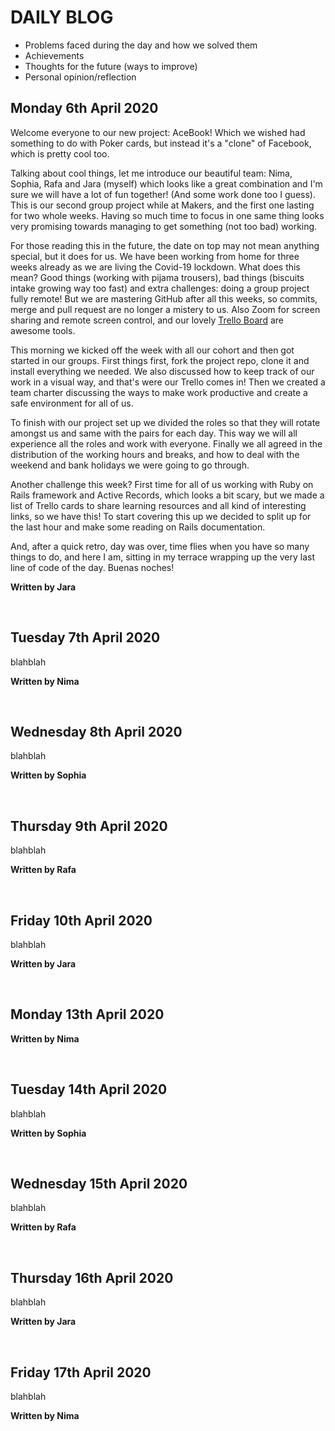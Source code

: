 # DAILY BLOG

- Problems faced during the day and how we solved them
- Achievements
- Thoughts for the future (ways to improve)
- Personal opinion/reflection

## Monday 6th April 2020

Welcome everyone to our new project: AceBook! Which we wished had something to do with Poker cards, but instead it's a "clone" of Facebook, which is pretty cool too.

Talking about cool things, let me introduce our beautiful team: Nima, Sophia, Rafa and Jara (myself) which looks like a great combination and I'm sure we will have a lot of fun together! (And some work done too I guess). This is our second group project while at Makers, and the first one lasting for two whole weeks. Having so much time to focus in one same thing looks very promising towards managing to get something (not too bad) working.

For those reading this in the future, the date on top may not mean anything special, but it does for us. We have been working from home for three weeks already as we are living the Covid-19 lockdown. What does this mean? Good things (working with pijama trousers), bad things (biscuits intake growing way too fast) and extra challenges: doing a group project fully remote! But we are mastering GitHub after all this weeks, so commits, merge and pull request are no longer a mistery to us. Also Zoom for screen sharing and remote screen control, and our lovely [Trello Board](https://trello.com/b/adiRFheq/the-undefined-method) are awesome tools.

This morning we kicked off the week with all our cohort and then got started in our groups. First things first, fork the project repo, clone it and install everything we needed. We also discussed how to keep track of our work in a visual way, and that's were our Trello comes in! Then we created a team charter discussing the ways to make work productive and create a safe environment for all of us.

To finish with our project set up we divided the roles so that they will rotate amongst us and same with the pairs for each day. This way we will all experience all the roles and work with everyone. Finally we all agreed in the distribution of the working hours and breaks, and how to deal with the weekend and bank holidays we were going to go through.

Another challenge this week? First time for all of us working with Ruby on Rails framework and Active Records, which looks a bit scary, but we made a list of Trello cards to share learning resources and all kind of interesting links, so we have this! To start covering this up we decided to split up for the last hour and make some reading on Rails documentation.

And, after a quick retro, day was over, time flies when you have so many things to do, and here I am, sitting in my terrace wrapping up the very last line of code of the day. Buenas noches!

**Written by Jara**

<br>

## Tuesday 7th April 2020

blahblah

**Written by Nima**

<br>

## Wednesday 8th April 2020

blahblah

**Written by Sophia**

<br>

## Thursday 9th April 2020

blahblah

**Written by Rafa**

<br>

## Friday 10th April 2020

blahblah

**Written by Jara**

<br>

## Monday 13th April 2020


**Written by Nima**

<br>

## Tuesday 14th April 2020

blahblah

**Written by Sophia**

<br>

## Wednesday 15th April 2020

blahblah

**Written by Rafa**

<br>

## Thursday 16th April 2020

blahblah

**Written by Jara**

<br>

## Friday 17th April 2020

blahblah

**Written by Nima**
